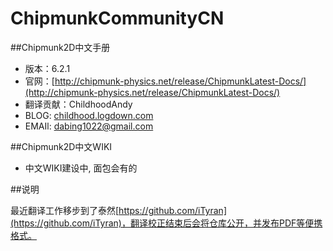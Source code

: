 ChipmunkCommunityCN 
=============================

##Chipmunk2D中文手册

-  版本：6.2.1
-  官网：[http://chipmunk-physics.net/release/ChipmunkLatest-Docs/](http://chipmunk-physics.net/release/ChipmunkLatest-Docs/)
-  翻译贡献：ChildhoodAndy
-  BLOG: [childhood.logdown.com](http://childhood.logdown.com)
-  EMAIl: dabing1022@gmail.com


##Chipmunk2D中文WIKI

-  中文WIKI建设中, 面包会有的

##说明

最近翻译工作移步到了泰然[https://github.com/iTyran](https://github.com/iTyran)，翻译校正结束后会将仓库公开，并发布PDF等便携格式。
